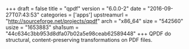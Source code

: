 +++
draft = false
title = "qpdf"
version = "6.0.0-2"
date = "2016-09-27T07:43:53"
categories = ['apps']
upstreamurl = "http://sourceforge.net/projects/qpdf"
arch = "x86_64"
size = "542560"
usize = "1653883"
sha1sum = "44c634c3bb953d8dfa07b02a5e98ceab62589448"
+++
QPDF do structural, content-preserving transformations on PDF files.